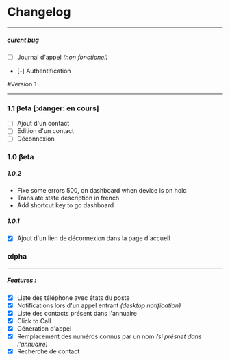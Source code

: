 # Changelog

---

##### curent bug

 - [ ] Journal d'appel *(non fonctionel)*
 - [-] Authentification


#Version 1 

---

### 1.1 βeta [:danger: en cours]

 - [ ] Ajout d'un contact 
 - [ ] Edition d'un contact
 - [ ] Déconnexion

### 1.0 βeta

##### 1.0.2
 - Fixe some errors 500, on dashboard when device is on hold
 - Translate state description in french 
 - Add shortcut key to go dashboard

##### 1.0.1
 - [X] Ajout d'un lien de déconnexion dans la page d'accueil

### αlpha

---
##### Features :

 - [X] Liste des téléphone avec états du poste
 - [X] Notifications lors d'un appel entrant *(desktop notification)*
 - [X] Liste des contacts présent dans l'annuaire
 - [X] Click to Call
 - [X] Génération d'appel
 - [X] Remplacement des numéros connus par un nom *(si présnet dans l'annuaire)*
 - [X] Recherche de contact